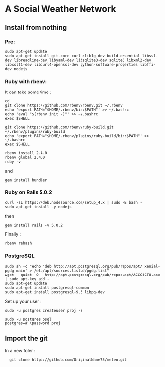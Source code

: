 # A Social Weather Network 

## Install from nothing

### Pre: 
```
sudo apt-get update
sudo apt-get install git-core curl zlib1g-dev build-essential libssl-dev libreadline-dev libyaml-dev libsqlite3-dev sqlite3 libxml2-dev libxslt1-dev libcurl4-openssl-dev python-software-properties libffi-dev nodejs
```
### Ruby with rbenv:
It can take some time :
```
cd
git clone https://github.com/rbenv/rbenv.git ~/.rbenv
echo 'export PATH="$HOME/.rbenv/bin:$PATH"' >> ~/.bashrc
echo 'eval "$(rbenv init -)"' >> ~/.bashrc
exec $SHELL

git clone https://github.com/rbenv/ruby-build.git ~/.rbenv/plugins/ruby-build
echo 'export PATH="$HOME/.rbenv/plugins/ruby-build/bin:$PATH"' >> ~/.bashrc
exec $SHELL

rbenv install 2.4.0
rbenv global 2.4.0
ruby -v
```
  and 
```
gem install bundler
```
### Ruby on Rails 5.0.2
```
curl -sL https://deb.nodesource.com/setup_4.x | sudo -E bash -
sudo apt-get install -y nodejs
```
then 
```
gem install rails -v 5.0.2
```
Finally :
```
rbenv rehash
```
### PostgreSQL
```
sudo sh -c "echo 'deb http://apt.postgresql.org/pub/repos/apt/ xenial-pgdg main' > /etc/apt/sources.list.d/pgdg.list"
wget --quiet -O - http://apt.postgresql.org/pub/repos/apt/ACCC4CF8.asc | sudo apt-key add -
sudo apt-get update
sudo apt-get install postgresql-common
sudo apt-get install postgresql-9.5 libpq-dev
```
Set up your user :
```
sudo -u postgres createuser proj -s

sudo -u postgres psql
postgres=# \password proj
```
## Import the git
In a new foler :
```
  git clone https://github.com/OriginalName75/meteo.git
```







